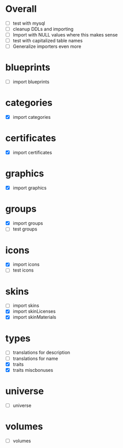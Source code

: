 # Overall
- [ ] test with mysql
- [ ] cleanup DDLs and importing
- [ ] Import with NULL values where this makes sense
- [ ] test with capitalized table names
- [ ] Generalize importers even more

# blueprints
- [ ] import blueprints

# categories
- [x] import categories

# certificates
- [x] import certificates

# graphics
- [x] import graphics

# groups
- [x] import groups
- [ ] test groups

# icons
- [x] import icons
- [ ] test icons

# skins
- [ ] import skins
- [x] import skinLicenses
- [x] import skinMaterials

# types
- [ ] translations for description
- [ ] translations for name
- [x] traits
- [x] traits miscbonuses

# universe
- [ ] universe

# volumes
- [ ] volumes
